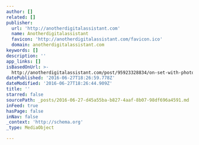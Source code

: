 ```yaml
---
author: []
related: []
publisher:
  url: 'http://anotherdigitalassistant.com'
  name: Anotherdigitalassistant
  favicon: 'http://anotherdigitalassistant.com/favicon.ico'
  domain: anotherdigitalassistant.com
keywords: []
description: ''
app_links: []
isBasedOnUrl: >-
  http://anotherdigitalassistant.com/post/95923328834/on-set-with-photographer-george-kavanargh-shooting
datePublished: '2016-06-27T18:26:59.778Z'
dateModified: '2016-06-27T18:26:44.909Z'
title: ''
starred: false
sourcePath: _posts/2016-06-27-d45a55ba-b827-4aaf-8b07-98df696a4591.md
inFeed: true
hasPage: false
inNav: false
_context: 'http://schema.org'
_type: MediaObject

---
```

<article style=""></article>